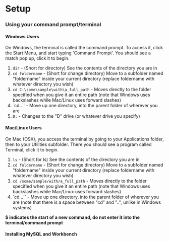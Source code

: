 # Setup

### Using your command prompt/terminal

#### Windows Users
On Windows, the terminal is called the command prompt. To access it, click the Start Menu, and start typing 'Command Prompt'. You should see a match pop up, click it to begin.

1. `dir` - (Short for directory) See the contents of the directory you are in
2. `cd foldername` - (Short for change directory) Move to a subfolder named "foldername" inside your current directory (replace foldername with whatever directory you wish)
3. `cd C:\some\sample\with\a_full_path` - Moves directly to the folder specified when you give it an entire path (note that Windows uses backslashes while Mac/Linux uses forward slashes)
3. `cd..`` - Move up one directory, into the parent folder of wherever you are
4. `D:` - Changes to the "D" drive (or whatever drive you specify)

#### Mac/Linux Users
On Mac (OSX), you access the terminal by going to your Applications folder, then to your Utilities subfolder. There you should see a program called Terminal, click it to begin.

1. `ls` - (Short for ls) See the contents of the directory you are in
2. `cd foldername` - (Short for change directory) Move to a subfolder named "foldername" inside your current directory (replace foldername with whatever directory you wish)
3. `cd /some/sample/with/a_full_path` - Moves directly to the folder specified when you give it an entire path (note that Windows uses backslashes while Mac/Linux uses forward slashes)
3. `cd ..`` - Move up one directory, into the parent folder of wherever you are (note that there is a space between "cd" and "..", unlike in Windows systems)

**$ indicates the start of a new command, do not enter it into the terminal/command prompt**

#### Installing MySQL and Workbench
